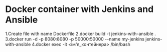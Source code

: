 # Docker container with Jenkins and Ansible
1.Create file with name Dockerfile
2.docker build -t jenkins-with-ansible .
3.docker run -d -p 8080:8080 -p 50000:50000 --name my-jenkins jenkins-with-ansible
4.docker exec -it <ім'я_контейнера> /bin/bash
